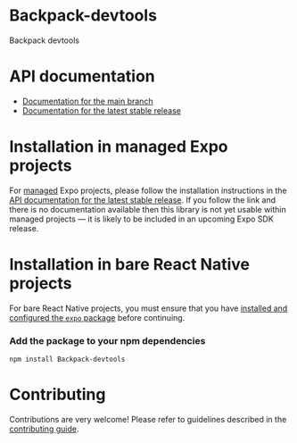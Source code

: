 # Backpack-devtools

Backpack devtools

# API documentation

- [Documentation for the main branch](https://github.com/expo/expo/blob/main/docs/pages/versions/unversioned/sdk/Backpack-devtools.md)
- [Documentation for the latest stable release](https://docs.expo.dev/versions/latest/sdk/Backpack-devtools/)

# Installation in managed Expo projects

For [managed](https://docs.expo.dev/archive/managed-vs-bare/) Expo projects, please follow the installation instructions in the [API documentation for the latest stable release](#api-documentation). If you follow the link and there is no documentation available then this library is not yet usable within managed projects &mdash; it is likely to be included in an upcoming Expo SDK release.

# Installation in bare React Native projects

For bare React Native projects, you must ensure that you have [installed and configured the `expo` package](https://docs.expo.dev/bare/installing-expo-modules/) before continuing.

### Add the package to your npm dependencies

```
npm install Backpack-devtools
```




# Contributing

Contributions are very welcome! Please refer to guidelines described in the [contributing guide]( https://github.com/expo/expo#contributing).
